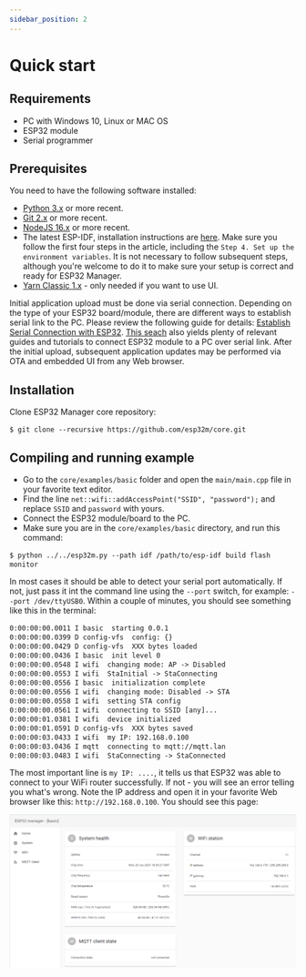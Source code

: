 ```yaml
---
sidebar_position: 2
---
```


# Quick start

## Requirements
* PC with Windows 10, Linux or MAC OS
* ESP32 module
* Serial programmer


## Prerequisites
You need to have the following software installed:
* [Python 3.x](//www.python.org/downloads/) or more recent.
* [Git 2.x](//git-scm.com/downloads) or more recent.
* [NodeJS 16.x](//nodejs.org/en/) or more recent.
* The latest ESP-IDF, installation instructions are [here](//docs.espressif.com/projects/esp-idf/en/latest/esp32/get-started/index.html). Make sure you follow the first four steps in the article, including the `Step 4. Set up the environment variables`. It is not necessary to follow subsequent steps, although you're welcome to do it to make sure your setup is correct and ready for ESP32 Manager.
* [Yarn Classic 1.x](//classic.yarnpkg.com/en/docs/install/#windows-stable) - only needed if you want to use UI.


Initial application upload must be done via serial connection. Depending on the type of your ESP32 board/module, there are different ways to establish serial link to the PC. 
Please review the following guide for details: [Establish Serial Connection with ESP32](//docs.espressif.com/projects/esp-idf/en/latest/esp32/get-started/establish-serial-connection.html).
[This seach](//www.google.com/search?q=esp32+serial+programmer) also yields plenty of relevant guides and tutorials to connect ESP32 module to a PC over serial link.
After the initial upload, subsequent application updates may be performed via OTA and embedded UI from any Web browser.

## Installation

Clone ESP32 Manager core repository:

```shell
$ git clone --recursive https://github.com/esp32m/core.git
```

## Compiling and running example

* Go to the `core/examples/basic` folder and open the `main/main.cpp` file in your favorite text editor.
* Find the line `net::wifi::addAccessPoint("SSID", "password");` and replace `SSID` and `password` with yours.
* Connect the ESP32 module/board to the PC.
* Make sure you are in the `core/examples/basic` directory, and run this command:

```shell
$ python ../../esp32m.py --path idf /path/to/esp-idf build flash monitor
```
In most cases it should be able to detect your serial port automatically. If not, just pass it int the command line using the `--port` switch, for example: `--port /dev/ttyUSB0`. 
Within a couple of minutes, you should see something like this in the terminal: 

```
0:00:00:00.0011 I basic  starting 0.0.1
0:00:00:00.0399 D config-vfs  config: {}
0:00:00:00.0429 D config-vfs  XXX bytes loaded
0:00:00:00.0436 I basic  init level 0
0:00:00:00.0548 I wifi  changing mode: AP -> Disabled
0:00:00:00.0553 I wifi  StaInitial -> StaConnecting
0:00:00:00.0556 I basic  initialization complete
0:00:00:00.0556 I wifi  changing mode: Disabled -> STA
0:00:00:00.0558 I wifi  setting STA config
0:00:00:00.0561 I wifi  connecting to SSID [any]...
0:00:00:01.0381 I wifi  device initialized
0:00:00:01.0591 D config-vfs  XXX bytes saved
0:00:00:03.0433 I wifi  my IP: 192.168.0.100
0:00:00:03.0436 I mqtt  connecting to mqtt://mqtt.lan
0:00:00:03.0483 I wifi  StaConnecting -> StaConnected
```

The most important line is `my IP: ....`, it tells us that ESP32 was able to connect to your WiFi router successfully. If not - you will see an error telling you what's wrong.
Note the IP address and open it in your favorite Web browser like this: `http://192.168.0.100`. You should see this page:

![example-basic-ui](../static/img/esp32m-example-basic.png)
